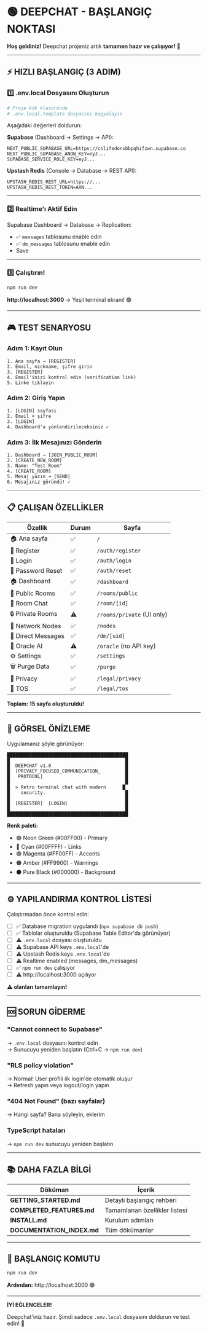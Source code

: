 # 🟢 DEEPCHAT - BAŞLANGIÇ NOKTASI

**Hoş geldiniz!** Deepchat projeniz artık **tamamen hazır ve çalışıyor!** 🎉

---

## ⚡ HIZLI BAŞLANGIÇ (3 ADIM)

### 1️⃣ .env.local Dosyasını Oluşturun

```bash
# Proje kök klasöründe
# .env.local.template dosyasını kopyalayın
```

Aşağıdaki değerleri doldurun:

**Supabase** (Dashboard → Settings → API):
```
NEXT_PUBLIC_SUPABASE_URL=https://cnlifedonsbbpqhifzwn.supabase.co
NEXT_PUBLIC_SUPABASE_ANON_KEY=eyJ...
SUPABASE_SERVICE_ROLE_KEY=eyJ...
```

**Upstash Redis** (Console → Database → REST API):
```
UPSTASH_REDIS_REST_URL=https://...
UPSTASH_REDIS_REST_TOKEN=AXN...
```

---

### 2️⃣ Realtime'ı Aktif Edin

Supabase Dashboard → Database → Replication:
- ✅ `messages` tablosunu enable edin
- ✅ `dm_messages` tablosunu enable edin
- Save

---

### 3️⃣ Çalıştırın!

```bash
npm run dev
```

**http://localhost:3000** → Yeşil terminal ekranı! 🟢

---

## 🎮 TEST SENARYOSU

### Adım 1: Kayıt Olun
```
1. Ana sayfa → [REGISTER]
2. Email, nickname, şifre girin
3. [REGISTER]
4. Email'inizi kontrol edin (verification link)
5. Linke tıklayın
```

### Adım 2: Giriş Yapın
```
1. [LOGIN] sayfası
2. Email + şifre
3. [LOGIN]
4. Dashboard'a yönlendirileceksiniz ✓
```

### Adım 3: İlk Mesajınızı Gönderin
```
1. Dashboard → [JOIN_PUBLIC_ROOM]
2. [CREATE_NEW_ROOM]
3. Name: "Test Room"
4. [CREATE_ROOM]
5. Mesaj yazın → [SEND]
6. Mesajınız göründü! ✓
```

---

## 📋 ÇALIŞAN ÖZELLİKLER

| Özellik | Durum | Sayfa |
|---------|-------|-------|
| 🏠 Ana sayfa | ✅ | `/` |
| 🔐 Register | ✅ | `/auth/register` |
| 🔐 Login | ✅ | `/auth/login` |
| 🔐 Password Reset | ✅ | `/auth/reset` |
| 🏠 Dashboard | ✅ | `/dashboard` |
| 💬 Public Rooms | ✅ | `/rooms/public` |
| 💬 Room Chat | ✅ | `/room/[id]` |
| 🔒 Private Rooms | ⚠️ | `/rooms/private` (UI only) |
| 👥 Network Nodes | ✅ | `/nodes` |
| 💌 Direct Messages | ✅ | `/dm/[uid]` |
| 🤖 Oracle AI | ⚠️ | `/oracle` (no API key) |
| ⚙️ Settings | ✅ | `/settings` |
| 🗑️ Purge Data | ✅ | `/purge` |
| 📄 Privacy | ✅ | `/legal/privacy` |
| 📄 TOS | ✅ | `/legal/tos` |

**Toplam: 15 sayfa oluşturuldu!**

---

## 🎨 GÖRSEL ÖNİZLEME

Uygulamanız şöyle görünüyor:

```
████████████████████████████████████████████
█                                          █
█  DEEPCHAT v1.0                           █
█  [PRIVACY_FOCUSED_COMMUNICATION_         █
█   PROTOCOL]                              █
█                                          █
█  > Retro terminal chat with modern      █
█    security.                             █
█                                          █
█  [REGISTER]  [LOGIN]                     █
█                                          █
████████████████████████████████████████████
```

**Renk paleti:**
- 🟢 Neon Green (#00FF00) - Primary
- 🔵 Cyan (#00FFFF) - Links
- 🟣 Magenta (#FF00FF) - Accents  
- 🟠 Amber (#FF9900) - Warnings
- ⚫ Pure Black (#000000) - Background

---

## ⚙️ YAPILANDIRMA KONTROL LİSTESİ

Çalıştırmadan önce kontrol edin:

- [ ] ✅ Database migration uygulandı (`npx supabase db push`)
- [ ] ✅ Tablolar oluşturuldu (Supabase Table Editor'da görünüyor)
- [ ] ⚠️ `.env.local` dosyası oluşturuldu
- [ ] ⚠️ Supabase API keys `.env.local`'de
- [ ] ⚠️ Upstash Redis keys `.env.local`'de
- [ ] ⚠️ Realtime enabled (messages, dm_messages)
- [ ] ✅ `npm run dev` çalışıyor
- [ ] ⚠️ http://localhost:3000 açılıyor

**⚠️ olanları tamamlayın!**

---

## 🆘 SORUN GİDERME

### "Cannot connect to Supabase"
→ `.env.local` dosyasını kontrol edin  
→ Sunucuyu yeniden başlatın (Ctrl+C → `npm run dev`)

### "RLS policy violation"
→ Normal! User profili ilk login'de otomatik oluşur  
→ Refresh yapın veya logout/login yapın

### "404 Not Found" (bazı sayfalar)
→ Hangi sayfa? Bana söyleyin, eklerim

### TypeScript hataları
→ `npm run dev` sunucuyu yeniden başlatın

---

## 📚 DAHA FAZLA BİLGİ

| Döküman | İçerik |
|---------|--------|
| **GETTING_STARTED.md** | Detaylı başlangıç rehberi |
| **COMPLETED_FEATURES.md** | Tamamlanan özellikler listesi |
| **INSTALL.md** | Kurulum adımları |
| **DOCUMENTATION_INDEX.md** | Tüm dökümanlar |

---

## 🚀 BAŞLANGIÇ KOMUTU

```bash
npm run dev
```

**Ardından:** http://localhost:3000 🟢

---

**İYİ EĞLENCELER!** 

Deepchat'iniz hazır. Şimdi sadece `.env.local` dosyasını doldurun ve test edin! 🎉



















